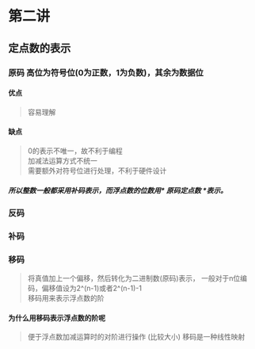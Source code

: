# 第二讲      
## 定点数的表示    
### 原码  高位为符号位(0为正数，1为负数)，其余为数据位   
#### 优点     
> 容易理解        

#### 缺点     
> 0的表示不唯一，故不利于编程    
> 加减法运算方式不统一     
> 需要额外对符号位进行处理，不利于硬件设计    

##### 所以整数一般都采用补码表示，而浮点数的位数用* 原码定点数 *表示。      
   
### 反码       
  
### 补码   
### 移码      
> 将真值加上一个偏移，然后转化为二进制数(原码)表示， 一般对于n位编码，偏移值设为2^(n-1)或者2^(n-1)-1  
> 移码用来表示浮点数的阶       
 
#### 为什么用移码表示浮点数的阶呢        
> 便于浮点数加减运算时的对阶进行操作  (比较大小)   移码是一种线性映射     
 
 

